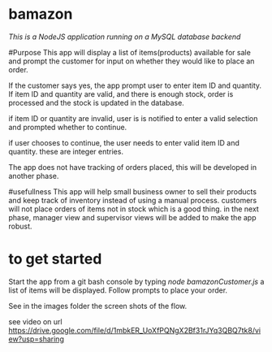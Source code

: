 # bamazon
*This is a NodeJS application running on a MySQL database backend*

#Purpose
This app will display a list of items(products) available for sale and prompt the customer for input on whether they would like to place an order.

If the customer says yes, the app prompt user to enter item ID and quantity.
If item ID and quantity are valid, and there is enough stock, order is processed and the stock is updated in the database.

if item ID or quantity are invalid, user is is notified to enter a valid selection and prompted whether to continue.

if user chooses to continue, the user needs to enter valid item ID and quantity. these are integer entries.

The app does not have tracking of orders placed, this will be developed in another phase. 

#usefullness
This app will help small business owner to sell their products and keep track of inventory instead of using a manual process. customers will not place orders of items not in stock which is a good thing.
in the next phase, manager view and supervisor views will be added to make the app robust.

# to get started
Start the app from a git bash console by typing *node bamazonCustomer.js*
a list of items will be displayed.
Follow prompts to place your order.

See in the images folder the screen shots of the flow.

see video on url <https://drive.google.com/file/d/1mbkER_UoXfPQNgX2Bf31rJYq3QBQ7tk8/view?usp=sharing>